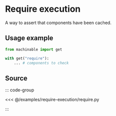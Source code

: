 # Require execution

A way to assert that components have been cached.

## Usage example

```python
from machinable import get

with get("require"):
    ... # components to check
```

## Source

::: code-group

<<< @/examples/require-execution/require.py

:::



